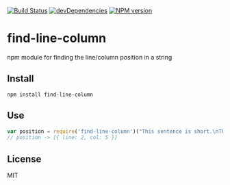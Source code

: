 [![Build Status](https://travis-ci.org/duereg/find-line-column.svg?branch=master)](https://travis-ci.org/duereg/find-line-column)
[![devDependencies](https://david-dm.org/duereg/find-line-column/dev-status.png)](https://david-dm.org/duereg/find-line-column#info=devDependencies&view=table)
[![NPM version](https://badge.fury.io/js/find-line-column.svg)](http://badge.fury.io/js/find-line-column)


# find-line-column

npm module for finding the line/column position in a string

## Install

```shell
npm install find-line-column
```

## Use

```javascript
var position = require('find-line-column')("This sentence is short.\nThis one is too.", 29);
// position -> [{ line: 2, col: 5 }]
```

## License
MIT

